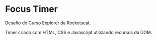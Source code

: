 # Focus Timer

Desafio do Curso Explorer da Rocketseat.

Timer criado com HTML, CSS e Javascript utilizando recursos da DOM.
